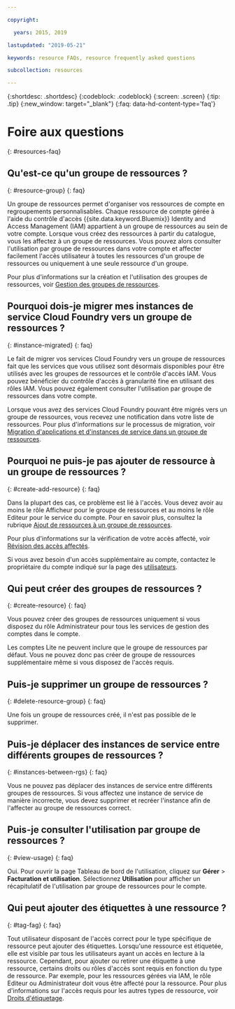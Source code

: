 ```yaml
---

copyright:

  years: 2015, 2019

lastupdated: "2019-05-21"

keywords: resource FAQs, resource frequently asked questions

subcollection: resources

---
```



{:shortdesc: .shortdesc}
{:codeblock: .codeblock}
{:screen: .screen}
{:tip: .tip}
{:new_window: target="_blank"}
{:faq: data-hd-content-type='faq'}


# Foire aux questions
{: #resources-faq}

## Qu'est-ce qu'un groupe de ressources ?
{: #resource-group}
{: faq}

Un groupe de ressources permet d'organiser vos ressources de compte en regroupements personnalisables. Chaque ressource de compte gérée à l'aide du contrôle d'accès {{site.data.keyword.Bluemix}} Identity and Access Management (IAM) appartient à un groupe de ressources au sein de votre compte. Lorsque vous créez des ressources à partir du catalogue, vous les affectez à un groupe de ressources. Vous pouvez alors consulter l'utilisation par groupe de ressources dans votre compte et affecter facilement l'accès utilisateur à toutes les ressources d'un groupe de ressources ou uniquement à une seule ressource d'un groupe.

Pour plus d'informations sur la création et l'utilisation des groupes de ressources, voir [Gestion des groupes de ressources](/docs/resources?topic=resources-rgs).  

## Pourquoi dois-je migrer mes instances de service Cloud Foundry vers un groupe de ressources ?
{: #instance-migrated}
{: faq}

Le fait de migrer vos services Cloud Foundry vers un groupe de ressources fait que les services que vous utilisez sont désormais disponibles pour être utilisés avec les groupes de ressources et le contrôle d'accès IAM. Vous pouvez bénéficier du contrôle d'accès à granularité fine en utilisant des rôles IAM. Vous pouvez également consulter l'utilisation par groupe de ressources dans votre compte. 

Lorsque vous avez des services Cloud Foundry pouvant être migrés vers un groupe de ressources, vous recevez une notification dans votre liste de ressources. Pour plus d'informations sur le processus de migration, voir [Migration d'applications et d'instances de service dans un groupe de ressources](/docs/resources?topic=resources-migrate).

## Pourquoi ne puis-je pas ajouter de ressource à un groupe de ressources ?
{: #create-add-resource}
{: faq}

Dans la plupart des cas, ce problème est lié à l'accès. Vous devez avoir au moins le rôle Afficheur pour le groupe de ressources et au moins le rôle Editeur pour le service du compte. Pour en savoir plus, consultez la rubrique [Ajout de ressources à un groupe de ressources](/docs/resources?topic=resources-rgs#add_to_rgs).

Pour plus d'informations sur la vérification de votre accès affecté, voir [Révision des accès affectés](/docs/iam?topic=iam-iammanidaccser#review_your_access).

Si vous avez besoin d'un accès supplémentaire au compte, contactez le propriétaire du compte indiqué sur la page des [utilisateurs](https://{DomainName}/iam#/users). 

## Qui peut créer des groupes de ressources ?
{: #create-resource}
{: faq}

Vous pouvez créer des groupes de ressources uniquement si vous disposez du rôle Administrateur pour tous les services de gestion des comptes dans le compte.

Les comptes Lite ne peuvent inclure que le groupe de ressources par défaut. Vous ne pouvez donc pas créer de groupe de ressources supplémentaire même si vous disposez de l'accès requis.

## Puis-je supprimer un groupe de ressources ?
{: #delete-resource-group}
{: faq}

Une fois un groupe de ressources créé, il n'est pas possible de le supprimer.

## Puis-je déplacer des instances de service entre différents groupes de ressources ?
{: #instances-between-rgs}
{: faq}

Vous ne pouvez pas déplacer des instances de service entre différents groupes de ressources. Si vous affectez une instance de service de manière incorrecte, vous devez supprimer et recréer l'instance afin de l'affecter au groupe de ressources correct.  

## Puis-je consulter l'utilisation par groupe de ressources ?
{: #view-usage}
{: faq}

Oui. Pour ouvrir la page Tableau de bord de l'utilisation, cliquez sur **Gérer** &gt; **Facturation et utilisation**. Sélectionnez **Utilisation** pour afficher un récapitulatif de l'utilisation par groupe de ressources pour le compte. 

## Qui peut ajouter des étiquettes à une ressource ?
{: #tag-fag}
{: faq}

Tout utilisateur disposant de l'accès correct pour le type spécifique de ressource peut ajouter des étiquettes. Lorsqu'une ressource est étiquetée, elle est visible par tous les utilisateurs ayant un accès en lecture à la ressource. Cependant, pour ajouter ou retirer une étiquette à une ressource, certains droits ou rôles d'accès sont requis en fonction du type de ressource. Par exemple, pour les ressources gérées via IAM, le rôle Editeur ou Administrateur doit vous être affecté pour la ressource. Pour plus d'informations sur l'accès requis pour les autres types de ressource, voir [Droits d'étiquetage](/docs/resources?topic=resources-access#tagging-permissions).
